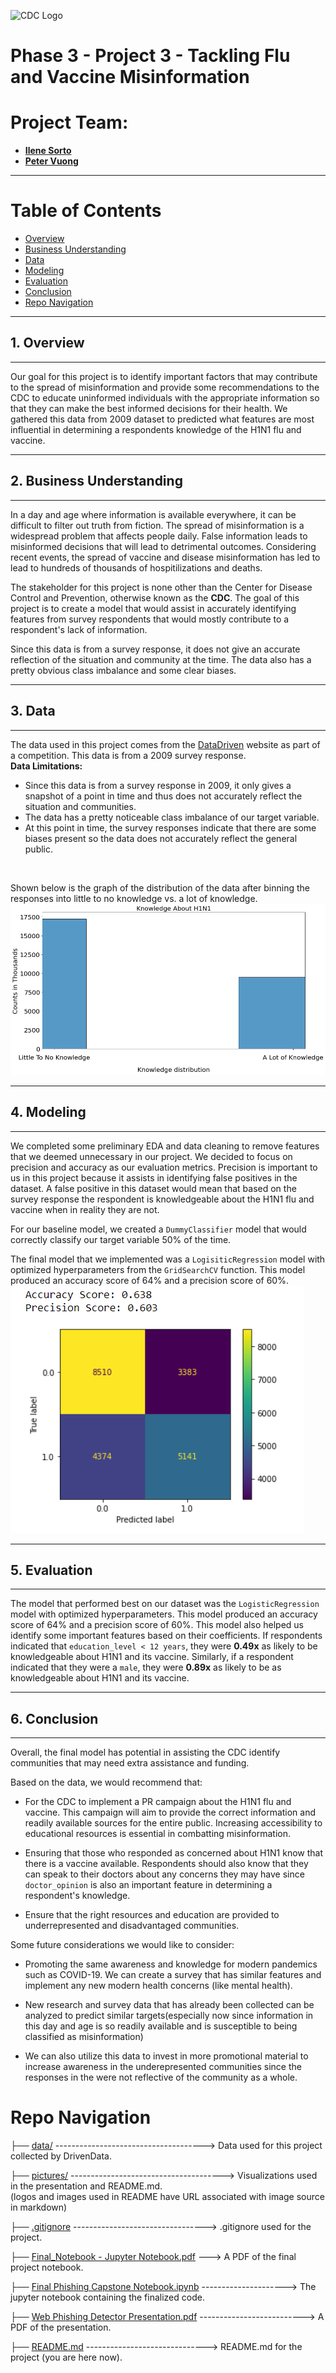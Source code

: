 ![CDC Logo](https://www.hamiltoncountyhealth.org/wp-content/uploads/cdc-logo.png) <br>
# Phase 3 - Project 3 - Tackling Flu and Vaccine Misinformation
# Project Team:
- [**Ilene Sorto**](https://github.com/ileneee)
- [**Peter Vuong**](https://github.com/petercvuong)
---
# Table of Contents
 - [Overview](#1-overview)
 - [Business Understanding](#2-business-understanding)
 - [Data](#3-data)
 - [Modeling](#4-modeling)
 - [Evaluation](#5-evaluation)
 - [Conclusion](#6-conclusion)
 - [Repo Navigation](#repo-navigation)
---

## 1. Overview
---
Our goal for this project is to identify important factors that may contribute to the spread of misinformation and provide some recommendations to the CDC to educate uninformed individuals with the appropriate information so that they can make the best informed decisions for their health. We gathered this data from 2009 dataset to predicted what features are most influential in determining a respondents knowledge of the H1N1 flu and vaccine.

---
## 2. Business Understanding
---
In a day and age where information is available everywhere, it can be difficult to filter out truth from fiction. The spread of misinformation is a widespread problem that affects people daily. False information leads to misinformed decisions that will lead to detrimental outcomes. Considering recent events, the spread of vaccine and disease misinformation has led to lead to hundreds of thousands of hospitilizations and deaths. <br>

The stakeholder for this project is none other than the Center for Disease Control and Prevention, otherwise known as the **CDC**. The goal of this project is to create a model that would assist in accurately identifying features from survey respondents that would mostly contribute to a respondent's lack of information.

Since this data is from a survey response, it does not give an accurate reflection of the situation and community at the time. The data also has a pretty obvious class imbalance and some clear biases.

---
## 3. Data
---
The data used in this project comes from the [DataDriven]() website as part of a competition. This data is from a 2009 survey response. <br>
**Data Limitations:**
- Since this data is from a survey response in 2009, it only gives a snapshot of a point in time and thus does not accurately reflect the situation and communities.
- The data has a pretty noticeable class imbalance of our target variable.
- At this point in time, the survey responses indicate that there are some biases present so the data does not accurately reflect the general public.
<br>

Shown below is the graph of the distribution of the data after binning the responses into little to no knowledge vs. a lot of knowledge.
![Image of vaccinetrainingdf after OHE](pictures/knowledge_h1n1.png)



---
## 4. Modeling
---

We completed some preliminary EDA and data cleaning to remove features that we deemed unnecessary in our project. We decided to focus on precision and accuracy as our evaluation metrics. Precision is important to us in this project because it assists in identifying false positives in the dataset. A false positive in this dataset would mean that based on the survey response the respondent is knowledgeable about the H1N1 flu and vaccine when in reality they are not.  <br>

For our baseline model, we created a `DummyClassifier` model that would correctly classify our target variable 50% of the time. <br>

The final model that we implemented was a `LogisiticRegression` model with optimized hyperparameters from the `GridSearchCV` function. This model produced an accuracy score of 64% and a precision score of 60%. 
![Image of vaccinetrainingdf after OHE](pictures/logistic_reg.png)

---
## 5. Evaluation
---

The model that performed best on our dataset was the `LogisticRegression` model with optimized hyperparameters. This model produced an accuracy score of 64% and a precision score of 60%. This model also helped us identify some important features based on their coefficients. If respondents indicated that `education_level < 12 years`, they were **0.49x** as likely to be knowledgeable about H1N1 and its vaccine. Similarly, if a respondent indicated that they were a `male`, they were **0.89x** as likely to be as knowledgeable about H1N1 and its vaccine.

---
## 6. Conclusion
---
Overall, the final model has potential in assisting the CDC identify communities that may need extra assistance and funding. <br>

Based on the data, we would recommend that:
-  For the CDC to implement a PR campaign about the H1N1 flu and vaccine. This campaign will aim to provide the correct information and readily available sources for the entire public. Increasing accessibility to educational resources is essential in combatting misinformation.


- Ensuring that those who responded as concerned about H1N1 know that there is a vaccine available. Respondents should also know that they can speak to their doctors about any concerns they may have since `doctor_opinion` is also an important feature in determining a respondent's knowledge.


- Ensure that the right resources and education are provided to underrepresented and disadvantaged communities. 

Some future considerations we would like to consider:
- Promoting the same awareness and knowledge for modern pandemics such as COVID-19. We can create a survey that has similar features and implement any new modern health concerns (like mental health).


- New research and survey data that has already been collected can be analyzed to predict similar targets(especially now since information in this day and age is so readily available and is susceptible to being classified as misinformation)


- We can also utilize this data to invest in more promotional material to increase awareness in the underepresented communities since the responses in the  were not reflective of the community as a whole.



# Repo Navigation
├── [data/](https://github.com/petercvuong/Phase_3_Project/tree/main/data)    -------------------------------------> Data used for this project collected by DrivenData.

├── [pictures/](https://github.com/petercvuong/Phase_3_Project/tree/main/pictures) --------------------------------------> Visualizations used in the presentation and README.md.
<br>(logos and images used in README have URL associated with image source in markdown)

├── [.gitignore](https://github.com/petercvuong/Phase_3_Project/blob/main/.gitignore  ) ---------------------------------> .gitignore used for the project.

├── [Final_Notebook - Jupyter Notebook.pdf](https://github.com/petercvuong/Phishing-Detector-Capstone/blob/main/Final%20Phishing%20Capstone%20Notebook%20-%20Jupyter%20Notebook.pdf)            ---> A PDF of the final project notebook.

├── [Final Phishing Capstone Notebook.ipynb](https://github.com/petercvuong/Phase_3_Project/blob/main/Project%203%20Final%20Notebook.ipynb)              ---------------------> The jupyter notebook containing the finalized code.

├── [Web Phishing Detector Presentation.pdf](https://github.com/petercvuong/Phishing-Detector-Capstone/blob/main/Web%20Phishing%20Detector%20Presentation.pdf)              --------------------------> A PDF of the presentation.

├── [README.md](https://github.com/petercvuong/Phishing-Detector-Capstone/blob/main/README.md)              ------------------------------> README.md for the project (you are here now).